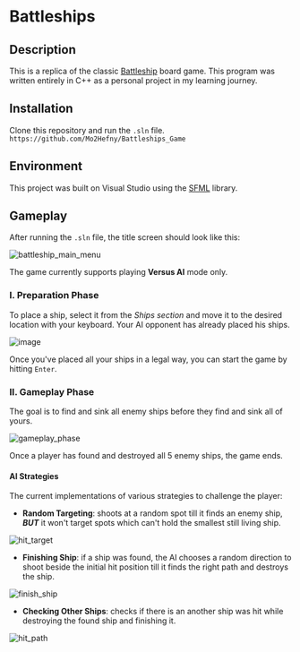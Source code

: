 # Battleships
## Description
This is a replica of the classic [Battleship](https://en.wikipedia.org/wiki/Battleship_game) board game. This program was written entirely in C++ as a personal project in my learning journey.

## Installation
Clone this repository and run the `.sln` file.  
`https://github.com/Mo2Hefny/Battleships_Game`

## Environment
This project was built on Visual Studio using the [SFML](https://www.sfml-dev.org/) library.

## Gameplay
After running the `.sln` file, the title screen should look like this:   

![battleship_main_menu](https://user-images.githubusercontent.com/111001850/216157041-ee831be0-5497-472b-b94e-a64c3e810113.png)

The game currently supports playing **Versus AI** mode only.

### I. Preparation Phase
To place a ship, select it from the _Ships section_ and move it to the desired location with your keyboard. Your AI opponent has already placed his ships.

![image](https://user-images.githubusercontent.com/111001850/216161216-e64ee77d-5715-4688-ab85-d4db3acf40bc.png)

Once you've placed all your ships in a legal way, you can start the game by hitting `Enter`.

### II. Gameplay Phase

The goal is to find and sink all enemy ships before they find and sink all of yours.

![gameplay_phase](https://user-images.githubusercontent.com/111001850/216161813-c58cd1fc-6121-47f5-befb-e3c37b9307f2.png)

Once a player has found and destroyed all 5 enemy ships, the game ends.

#### AI Strategies
The current implementations of various strategies to challenge the player:
- **Random Targeting**: shoots at a random spot till it finds an enemy ship, ***BUT*** it won't target spots which can't hold the smallest still living ship.

![hit_target](https://user-images.githubusercontent.com/111001850/216166236-4648ce6f-52ba-402f-9c6a-37cb89904a63.png)

- **Finishing Ship**: if a ship was found, the AI chooses a random direction to shoot beside the initial hit position till it finds the right path and destroys the ship.

![finish_ship](https://user-images.githubusercontent.com/111001850/216166124-800a5a91-6214-4ff0-b108-ab51ac2a61ef.png)

- **Checking Other Ships**: checks if there is an another ship was hit while destroying the found ship and finishing it.

![hit_path](https://user-images.githubusercontent.com/111001850/216166535-b3721f14-6269-4f08-80e7-075a2bb374a9.png)


